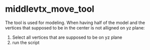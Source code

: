 # middlevtx_move_tool

The tool is used for modeling. When having half of the model and the vertices that supposed to be in the center is not alligned on yz plane:
1. Select all vertices that are supposed to be on yz plane
2. run the script
